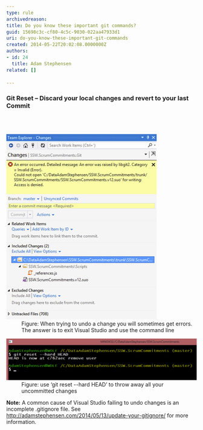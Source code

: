 ```yaml
---
type: rule
archivedreason: 
title: Do you know these important git commands?
guid: 15698c3c-cf80-4c5c-9030-022aa47933d1
uri: do-you-know-these-important-git-commands
created: 2014-05-22T20:02:08.0000000Z
authors:
- id: 24
  title: Adam Stephensen
related: []

---
```



<h3>Git Reset – Discard your local changes and revert to your last Commit​</h3>
<br><excerpt class='endintro'></excerpt><br>
<dl class="image"><dt>
      <img src="git-reset-1.jpg" alt="" />
   </dt><dd>Figure: When trying to undo a change you will sometimes get errors. The answer is to exit Visual Studio and use the command line</dd></dl><dl class="image"><dt>
      <img src="git-reset-2.jpg" alt="" />
   </dt><dd>Figure: use ‘git reset --hard HEAD’ to throw away all your uncommitted changes</dd></dl> 
<strong>Note:</strong> A common cause of Visual Studio failing to undo changes is an incomplete .gitignore file. See 
<a href="http://adamstephensen.com/2014/05/13/update-your-gitignore/" target="_blank">http://adamstephensen.com/2014/05/13/update-your-gitignore/​</a> for more information. 


